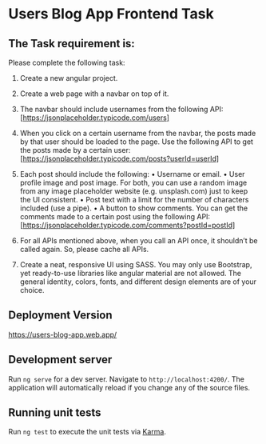 # Users Blog App  Frontend Task



## The Task requirement is:

Please complete the following task:
1. Create a new angular project.
2. Create a web page with a navbar on top of it.
3. The navbar should include usernames from the following API:
[https://jsonplaceholder.typicode.com/users]
4. When you click on a certain username from the navbar, the posts made by that user should be loaded to
the page. Use the following API to get the posts made by a certain user:
[https://jsonplaceholder.typicode.com/posts?userId=userId]
5. Each post should include the following:
• Username or email.
• User profile image and post image. For both, you can use a random image from any image
placeholder website (e.g. unsplash.com) just to keep the UI consistent.
• Post text with a limit for the number of characters included (use a pipe).
• A button to show comments. You can get the comments made to a certain post using the following API:
[https://jsonplaceholder.typicode.com/comments?postId=postId]

6. For all APIs mentioned above, when you call an API once, it shouldn’t be called again. So, please cache all APIs.
7. Create a neat, responsive UI using SASS. You may only use Bootstrap, yet ready-to-use libraries like
angular material are not allowed. The general identity, colors, fonts, and different design elements are of your choice.


## Deployment Version
https://users-blog-app.web.app/

## Development server

Run `ng serve` for a dev server. Navigate to `http://localhost:4200/`. The application will automatically reload if you change any of the source files.

## Running unit tests

Run `ng test` to execute the unit tests via [Karma](https://karma-runner.github.io).
